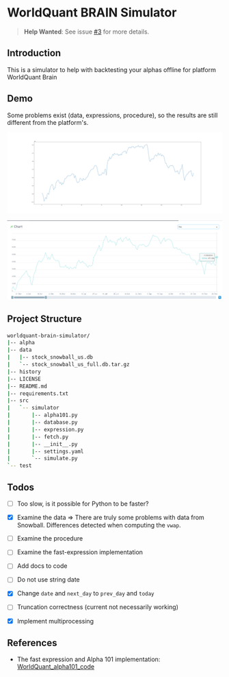 # WorldQuant BRAIN Simulator

> **Help Wanted**: See issue [#3](https://github.com/efJerryYang/worldquant-brain-simulator/issues/3) for more details.

## Introduction

This is a simulator to help with backtesting your alphas offline for platform WorldQuant Brain

## Demo

Some problems exist (data, expressions, procedure), so the results are still different from the platform's.

![](./docs/9month_insample.png)

![](./docs/9month_insample_platform.png)

## Project Structure

```sh
worldquant-brain-simulator/
|-- alpha
|-- data
|   |-- stock_snowball_us.db
|   `-- stock_snowball_us_full.db.tar.gz
|-- history
|-- LICENSE
|-- README.md
|-- requirements.txt
|-- src
|   `-- simulator
|       |-- alpha101.py
|       |-- database.py
|       |-- expression.py
|       |-- fetch.py
|       |-- __init__.py
|       |-- settings.yaml
|       `-- simulate.py
`-- test
```

## Todos

- [ ] Too slow, is it possible for Python to be faster?

- [x] Examine the data => There are truly some problems with data from Snowball. Differences detected when computing the `vwap`.
- [ ] Examine the procedure
- [ ] Examine the fast-expression implementation

- [ ] Add docs to code
- [ ] Do not use string date
- [x] Change `date` and `next_day` to `prev_day` and `today`
- [ ] Truncation correctness (current not necessarily working)

- [x] Implement multiprocessing

## References

- The fast expression and Alpha 101 implementation: [WorldQuant_alpha101_code](https://github.com/yli188/WorldQuant_alpha101_code)
